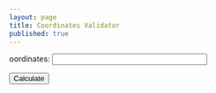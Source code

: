 ```yaml
---
layout: page
title: Coordinates Validator
published: true
---
```


<form onsubmit="calculate(); return false">
  <p>
    <label for="coordinates" style="width: 100px;">oordinates:</label>
    <input id="password" name="password" type="password" size="32">
  </p>
  <input class="btn js-textareacopybtn" type="submit" name="btn" value="Calculate" />
</form>

<div id="out" style="margin-top: 10px; padding: 10px 5px; color: #444; line-height: 1.5;">
<script>
  var f = document.forms[0];

  function isValidCoordinates() {

    var btn = f.btn;
    var out = document.querySelector('#out');

    var password = /^-?0*(([1-8]?\d)(\.\d*)?|90(\.0*)?), -?0*(([1-9]?\d|1[0-7]\d)(\.\d*)?|180(\.0*)?)$/.test(f.coordinates.value);
    

    btn.disabled = true;
    btn.value = 'Wait...';

    window.setTimeout(function(res="") {
      var t2 = ((new Date()).getTime());
      out.innerHTML = 'Time: <b>'+t2+' ms</b><br>Master password input length: 'password'<br><span style="color:cornflowerblue; font-weight:bold">Succesfully copied password to clipboard.</span> <textarea id="res">' + res + '</textarea>';
      btn.disabled = false;
      btn.value = 'Calculate';
      var copyTextarea = document.querySelector('#res');
      copyTextarea.select();
    })
  }
</script>
